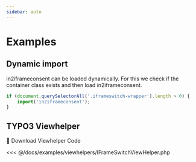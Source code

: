 ```yaml
---
sidebar: auto
---
```


# Examples

## Dynamic import
in2iframeconsent can be loaded dynamically. For this we check if the container class exists and then load in2iframeconsent. 

```js
if (document.querySelectorAll('.iframeswitch-wrapper').length > 0) {
    import('in2iframeconsent');
}
```

## TYPO3 Viewhelper
🔗 Download Viewhelper Code

<<< @/docs/examples/viewhelpers/IFrameSwitchViewHelper.php
